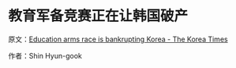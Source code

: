 # 教育军备竞赛正在让韩国破产

原文：[Education arms race is bankrupting Korea - The Korea Times](http://www.koreatimes.co.kr/www/nation/2017/09/357_134735.html)

作者：Shin Hyun-gook